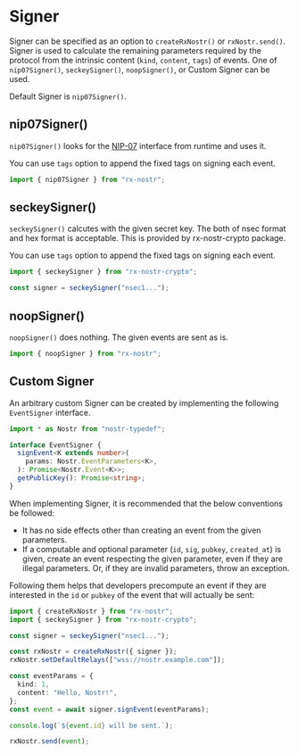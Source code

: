 # Signer

Signer can be specified as an option to `createRxNostr()` or `rxNostr.send()`.
Signer is used to calculate the remaining parameters required by the protocol from the intrinsic content (`kind`, `content`, `tags`) of events.
One of `nip07Signer()`, `seckeySigner()`, `noopSigner()`, or Custom Signer can be used.

Default Signer is `nip07Signer()`.

## nip07Signer()

`nip07Signer()` looks for the [NIP-07](https://github.com/nostr-protocol/nips/blob/master/07.md) interface from runtime and uses it.

You can use `tags` option to append the fixed tags on signing each event.

```ts
import { nip07Signer } from "rx-nostr";
```

## seckeySigner()

`seckeySigner()` calcutes with the given secret key.
The both of nsec format and hex format is acceptable.
This is provided by rx-nostr-crypto package.

You can use `tags` option to append the fixed tags on signing each event.

```ts
import { seckeySigner } from "rx-nostr-crypto";

const signer = seckeySigner("nsec1...");
```

## noopSigner()

`noopSigner()` does nothing.
The given events are sent as is.

```ts
import { noopSigner } from "rx-nostr";
```

## Custom Signer

An arbitrary custom Signer can be created by implementing the following `EventSigner` interface.

```ts
import * as Nostr from "nostr-typedef";

interface EventSigner {
  signEvent<K extends number>(
    params: Nostr.EventParameters<K>,
  ): Promise<Nostr.Event<K>>;
  getPublicKey(): Promise<string>;
}
```

When implementing Signer, it is recommended that the below conventions be followed:

- It has no side effects other than creating an event from the given parameters.
- If a computable and optional parameter (`id`, `sig`, `pubkey`, `created_at`) is given, create an event respecting the given parameter, even if they are illegal parameters. Or, if they are invalid parameters, throw an exception.

Following them helps that developers precompute an event if they are interested in the `id` or `pubkey` of the event that will actually be sent:

```ts
import { createRxNostr } from "rx-nostr";
import { seckeySigner } from "rx-nostr-crypto";

const signer = seckeySigner("nsec1...");

const rxNostr = createRxNostr({ signer });
rxNostr.setDefaultRelays(["wss://nostr.example.com"]);

const eventParams = {
  kind: 1,
  content: "Hello, Nostr!",
};
const event = await signer.signEvent(eventParams);

console.log(`${event.id} will be sent.`);

rxNostr.send(event);
```
